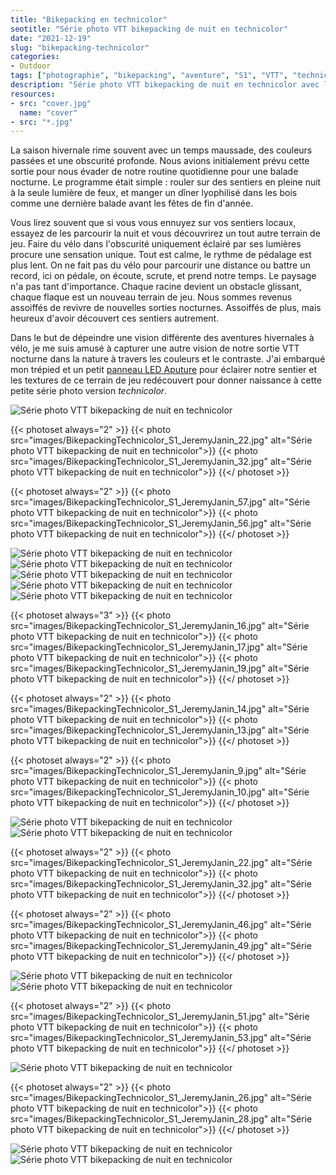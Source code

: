 ```yaml
---
title: "Bikepacking en technicolor"
seotitle: "Série photo VTT bikepacking de nuit en technicolor"
date: "2021-12-19"
slug: "bikepacking-technicolor"
categories:
- Outdoor
tags: ["photographie", "bikepacking", "aventure", "S1", "VTT", "technicolor","nuit"]
description: "Série photo VTT bikepacking de nuit en technicolor avec l'Aputure MC"
resources:
- src: "cover.jpg"
  name: "cover"
- src: "*.jpg"
---
```

La saison hivernale rime souvent avec un temps maussade, des couleurs passées et une obscurité profonde. Nous avions initialement prévu cette sortie pour nous évader de notre routine quotidienne pour une balade nocturne. Le programme était simple : rouler sur des sentiers en pleine nuit à la seule lumière de feux, et manger un dîner lyophilisé dans les bois comme une dernière balade avant les fêtes de fin d'année.

Vous lirez souvent que si vous vous ennuyez sur vos sentiers locaux, essayez de les parcourir la nuit et vous découvrirez un tout autre terrain de jeu. Faire du vélo dans l'obscurité uniquement éclairé par ses lumières procure une sensation unique. Tout est calme, le rythme de pédalage est plus lent. On ne fait pas du vélo pour parcourir une distance ou battre un record, ici on pédale, on écoute, scrute, et prend notre temps. Le paysage n'a pas tant d'importance. Chaque racine devient un obstacle glissant, chaque flaque est un nouveau terrain de jeu. Nous sommes revenus assoiffés de revivre de nouvelles sorties nocturnes. Assoiffés de plus, mais heureux d'avoir découvert ces sentiers autrement.

Dans le but de dépeindre une vision différente des aventures hivernales à vélo, je me suis amusé à capturer une autre vision de notre sortie VTT nocturne dans la nature à travers les couleurs et le contraste. J'ai embarqué mon trépied et un petit [panneau LED Aputure](https://www.digit-photo.com/APUTURE-MC-Lampe-LED-RGBWW-rAPUTUREMC.html?dpa_id=21) pour éclairer notre sentier et les textures de ce terrain de jeu redécouvert pour donner naissance à cette petite série photo version _technicolor_.

![Série photo VTT bikepacking de nuit en technicolor](images/BikepackingTechnicolor_S1_JeremyJanin_39.jpg)

{{< photoset always="2" >}} {{< photo src="images/BikepackingTechnicolor_S1_JeremyJanin_22.jpg" alt="Série photo VTT bikepacking de nuit en technicolor">}} {{< photo src="images/BikepackingTechnicolor_S1_JeremyJanin_32.jpg" alt="Série photo VTT bikepacking de nuit en technicolor">}} {{</ photoset >}}

{{< photoset always="2" >}} {{< photo src="images/BikepackingTechnicolor_S1_JeremyJanin_57.jpg" alt="Série photo VTT bikepacking de nuit en technicolor">}} {{< photo src="images/BikepackingTechnicolor_S1_JeremyJanin_56.jpg" alt="Série photo VTT bikepacking de nuit en technicolor">}} {{</ photoset >}}

![Série photo VTT bikepacking de nuit en technicolor](images/BikepackingTechnicolor_S1_JeremyJanin_8.jpg)
![Série photo VTT bikepacking de nuit en technicolor](images/BikepackingTechnicolor_S1_JeremyJanin_2.jpg)
![Série photo VTT bikepacking de nuit en technicolor](images/BikepackingTechnicolor_S1_JeremyJanin_29.jpg)
![Série photo VTT bikepacking de nuit en technicolor](images/BikepackingTechnicolor_S1_JeremyJanin_30.jpg)
![Série photo VTT bikepacking de nuit en technicolor](images/BikepackingTechnicolor_S1_JeremyJanin_54.jpg)

{{< photoset always="3" >}} {{< photo src="images/BikepackingTechnicolor_S1_JeremyJanin_16.jpg" alt="Série photo VTT bikepacking de nuit en technicolor">}} {{< photo src="images/BikepackingTechnicolor_S1_JeremyJanin_17.jpg" alt="Série photo VTT bikepacking de nuit en technicolor">}} {{< photo src="images/BikepackingTechnicolor_S1_JeremyJanin_19.jpg" alt="Série photo VTT bikepacking de nuit en technicolor">}} {{</ photoset >}}

{{< photoset always="2" >}} {{< photo src="images/BikepackingTechnicolor_S1_JeremyJanin_14.jpg" alt="Série photo VTT bikepacking de nuit en technicolor">}} {{< photo src="images/BikepackingTechnicolor_S1_JeremyJanin_13.jpg" alt="Série photo VTT bikepacking de nuit en technicolor">}} {{</ photoset >}}

{{< photoset always="2" >}} {{< photo src="images/BikepackingTechnicolor_S1_JeremyJanin_9.jpg" alt="Série photo VTT bikepacking de nuit en technicolor">}} {{< photo src="images/BikepackingTechnicolor_S1_JeremyJanin_10.jpg" alt="Série photo VTT bikepacking de nuit en technicolor">}} {{</ photoset >}}

![Série photo VTT bikepacking de nuit en technicolor](images/BikepackingTechnicolor_S1_JeremyJanin_4.jpg)
![Série photo VTT bikepacking de nuit en technicolor](images/BikepackingTechnicolor_S1_JeremyJanin_45.jpg)

{{< photoset always="2" >}} {{< photo src="images/BikepackingTechnicolor_S1_JeremyJanin_22.jpg" alt="Série photo VTT bikepacking de nuit en technicolor">}} {{< photo src="images/BikepackingTechnicolor_S1_JeremyJanin_32.jpg" alt="Série photo VTT bikepacking de nuit en technicolor">}} {{</ photoset >}}

{{< photoset always="2" >}} {{< photo src="images/BikepackingTechnicolor_S1_JeremyJanin_46.jpg" alt="Série photo VTT bikepacking de nuit en technicolor">}} {{< photo src="images/BikepackingTechnicolor_S1_JeremyJanin_49.jpg" alt="Série photo VTT bikepacking de nuit en technicolor">}} {{</ photoset >}}

![Série photo VTT bikepacking de nuit en technicolor](images/BikepackingTechnicolor_S1_JeremyJanin_48.jpg)
![Série photo VTT bikepacking de nuit en technicolor](images/BikepackingTechnicolor_S1_JeremyJanin_55.jpg)

{{< photoset always="2" >}} {{< photo src="images/BikepackingTechnicolor_S1_JeremyJanin_51.jpg" alt="Série photo VTT bikepacking de nuit en technicolor">}} {{< photo src="images/BikepackingTechnicolor_S1_JeremyJanin_53.jpg" alt="Série photo VTT bikepacking de nuit en technicolor">}} {{</ photoset >}}

![Série photo VTT bikepacking de nuit en technicolor](images/BikepackingTechnicolor_S1_JeremyJanin_23.jpg)

{{< photoset always="2" >}} {{< photo src="images/BikepackingTechnicolor_S1_JeremyJanin_26.jpg" alt="Série photo VTT bikepacking de nuit en technicolor">}} {{< photo src="images/BikepackingTechnicolor_S1_JeremyJanin_28.jpg" alt="Série photo VTT bikepacking de nuit en technicolor">}} {{</ photoset >}}

![Série photo VTT bikepacking de nuit en technicolor](images/BikepackingTechnicolor_S1_JeremyJanin_34.jpg)
![Série photo VTT bikepacking de nuit en technicolor](images/BikepackingTechnicolor_S1_JeremyJanin_41.jpg)
